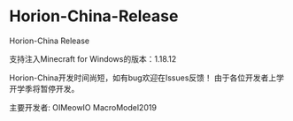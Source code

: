 # Horion-China-Release
Horion-China Release

支持注入Minecraft for Windows的版本：1.18.12

Horion-China开发时间尚短，如有bug欢迎在Issues反馈！
由于各位开发者上学 开学季将暂停开发。

主要开发者:
OIMeowIO
MacroModel2019
